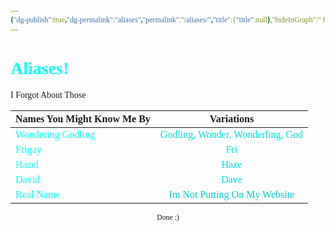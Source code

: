 ```yaml
---
{"dg-publish":true,"dg-permalink":"aliases","permalink":"/aliases/","title":{"title":null},"hideInGraph":" false","tags":["Tagless"],"dgShowLocalGraph":null,"dgShowToc":true}
---
```


<style id="Force_Custom_Fonts" type="text/css">@font-face{font-style:normal;font-family:"Merriweather";src:local("Merriweather")}@font-face{font-style:bolder;font-family:"Merriweather";src:local("Merriweather")}@font-face{font-style:normal;font-family:"Merriweather";src:local("Merriweather");unicode-range:U+0-FF,U+2E80-9FFF,U+F900-FAFF,U+FE30-FE4F,U+20000-2FA1F}@font-face{font-style:bolder;font-family:"Merriweather";src:local("Merriweather");unicode-range:U+0-FF,U+2E80-9FFF,U+F900-FAFF,U+FE30-FE4F,U+20000-2FA1F}@font-face{font-style:normal;font-family:"Merriweather";src:local("Merriweather");unicode-range:U+0-FF}@font-face{font-style:bolder;font-family:"Merriweather";src:local("Merriweather");unicode-range:U+0-FF}:not(pre):not(code):not(textarea):not(tt):not(kbd):not(samp):not(var){font-family:"Merriweather"!important}pre,code,textarea,tt,kbd,samp,var{font-family:monospace!important}pre *,code *,textarea *,tt *,kbd *,samp *,var *{font-family:monospace!important}</style>

# <span style="color:#00FFFF">Aliases!</span>
I Forgot About Those


| Names You Might Know Me By |          Variations          |
| -------------------------- |:----------------------------:|
| <span style="color:#00FFFF">Wondering Godling</span>          | <span style="color:#00DDDD">Godling, Wonder, Wonderling, God</span>  |
| <span style="color:#00FFFF">Frigay</span>                     |             <span style="color:#00DDDD">Fri</span>              |
| <span style="color:#00FFFF">Hazel</span>                      |             <span style="color:#00DDDD">Haze</span>             |
| <span style="color:#00FFFF">David</span>                      |             <span style="color:#00DDDD">Dave</span>             |
| <span style="color:#00FFFF">Real Name</span>                  | <span style="color:#00CCCC">Im Not Putting On My Website</span> |











<center><sub>Done :)</sub></center>


<script src="https://utteranc.es/client.js"
        repo="WonderingGodling/My-Mind-Space"
        issue-term="title"
        theme="preferred-color-scheme"
        crossorigin="anonymous"
        async>
</script>